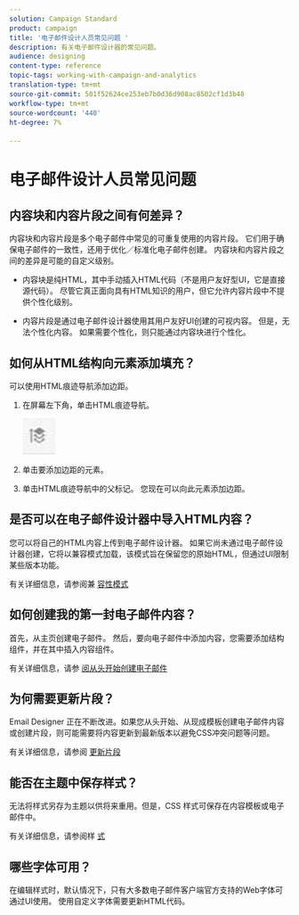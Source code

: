 ```yaml
---
solution: Campaign Standard
product: campaign
title: '电子邮件设计人员常见问题 '
description: 有关电子邮件设计器的常见问题。
audience: designing
content-type: reference
topic-tags: working-with-campaign-and-analytics
translation-type: tm+mt
source-git-commit: 501f52624ce253eb7b0d36d908ac8502cf1d3b48
workflow-type: tm+mt
source-wordcount: '440'
ht-degree: 7%

---
```



# 电子邮件设计人员常见问题

## 内容块和内容片段之间有何差异？

内容块和内容片段是多个电子邮件中常见的可重复使用的内容片段。 它们用于确保电子邮件的一致性，还用于优化／标准化电子邮件创建。 内容块和内容片段之间的差异是可能的自定义级别。

* 内容块是纯HTML，其中手动插入HTML代码（不是用户友好型UI，它是直接源代码）。 尽管它真正面向具有HTML知识的用户，但它允许内容片段中不提供个性化级别。

* 内容片段是通过电子邮件设计器使用其用户友好UI创建的可视内容。 但是，无法个性化内容。 如果需要个性化，则只能通过内容块进行个性化。

## 如何从HTML结构向元素添加填充？

可以使用HTML痕迹导航添加边距。

1. 在屏幕左下角，单击HTML痕迹导航。

   ![](assets/do-not-localize/breadcrumb.png)

1. 单击要添加边距的元素。
1. 单击HTML痕迹导航中的父标记。
您现在可以向此元素添加边距。

## 是否可以在电子邮件设计器中导入HTML内容？

您可以将自己的HTML内容上传到电子邮件设计器。 如果它尚未通过电子邮件设计器创建，它将以兼容模式加载，该模式旨在保留您的原始HTML，但通过UI限制某些版本功能。

有关详细信息，请参阅兼 [容性模式](../../designing/using/using-existing-content.md#compatibility-mode)

## 如何创建我的第一封电子邮件内容？

首先，从主页创建电子邮件。
然后，要向电子邮件中添加内容，您需要添加结构组件，并在其中插入内容组件。

有关详细信息，请参 [阅从头开始创建电子邮件](../../designing/using/quick-start.md#from-scratch-email)

## 为何需要更新片段？

Email Designer 正在不断改进。如果您从头开始、从现成模板创建电子邮件内容或创建片段，则可能需要将内容更新到最新版本以避免CSS冲突问题等问题。

有关详细信息，请参阅 [更新片段](../../designing/using/designing-content-in-adobe-campaign.md#email-designer-updates)

## 能否在主题中保存样式？

无法将样式另存为主题以供将来重用。但是，CSS 样式可保存在内容模板或电子邮件中。

有关详细信息，请参阅样 [式](../../designing/using/styles.md)

## 哪些字体可用？

在编辑样式时，默认情况下，只有大多数电子邮件客户端官方支持的Web字体可通过UI使用。 使用自定义字体需要更新HTML代码。
